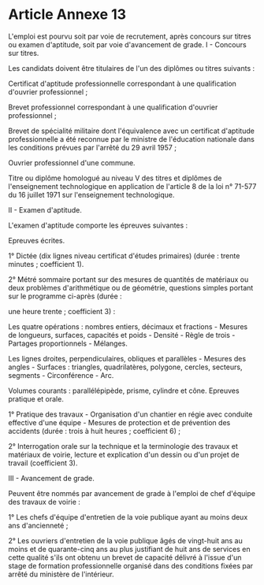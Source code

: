# Article Annexe 13

L'emploi est pourvu soit par voie de recrutement, après concours sur titres ou examen d'aptitude, soit par voie d'avancement de grade.               I - Concours sur titres.

Les candidats doivent être titulaires de l'un des diplômes ou titres suivants :

Certificat d'aptitude professionnelle correspondant à une qualification d'ouvrier professionnel ;

Brevet professionnel correspondant à une qualification d'ouvrier professionnel ;

Brevet de spécialité militaire dont l'équivalence avec un certificat d'aptitude professionnelle a été reconnue par le ministre de l'éducation nationale dans les conditions prévues par l'arrêté du 29 avril 1957 ;

Ouvrier professionnel d'une commune.

Titre ou diplôme homologué au niveau V des titres et diplômes de l'enseignement technologique en application de l'article 8 de la loi n° 71-577 du 16 juillet 1971 sur l'enseignement technologique.

II - Examen d'aptitude.

L'examen d'aptitude comporte les épreuves suivantes :

Epreuves écrites.

1° Dictée (dix lignes niveau certificat d'études primaires) (durée : trente minutes ; coefficient 1).

2° Métré sommaire portant sur des mesures de quantités de matériaux ou deux problèmes d'arithmétique ou de géométrie, questions simples portant sur le programme ci-après (durée :

une heure trente ; coefficient 3) :

Les quatre opérations : nombres entiers, décimaux et fractions - Mesures de longueurs, surfaces, capacités et poids - Densité - Règle de trois - Partages proportionnels - Mélanges.

Les lignes droites, perpendiculaires, obliques et parallèles - Mesures des angles - Surfaces : triangles, quadrilatères, polygone, cercles, secteurs, segments - Circonférence - Arc.

Volumes courants : parallélépipède, prisme, cylindre et cône.               Epreuves pratique et orale.

1° Pratique des travaux - Organisation d'un chantier en régie avec conduite effective d'une équipe - Mesures de protection et de prévention des accidents (durée : trois à huit heures ; coefficient 6) ;

2° Interrogation orale sur la technique et la terminologie des travaux et matériaux de voirie, lecture et explication d'un dessin ou d'un projet de travail (coefficient 3).

III - Avancement de grade.

Peuvent être nommés par avancement de grade à l'emploi de chef d'équipe des travaux de voirie :

1° Les chefs d'équipe d'entretien de la voie publique ayant au moins deux ans d'ancienneté ;

2° Les ouvriers d'entretien de la voie publique âgés de vingt-huit ans au moins et de quarante-cinq ans au plus justifiant de huit ans de services en cette qualité s'ils ont obtenu un brevet de capacité délivré à l'issue d'un stage de formation professionnelle organisé dans des conditions fixées par arrêté du ministère de l'intérieur.
